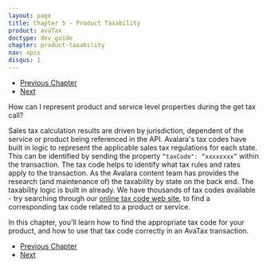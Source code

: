 ```yaml
---
layout: page
title: Chapter 5 - Product Taxability
product: avaTax
doctype: dev_guide
chapter: product-taxability
nav: apis
disqus: 1
---
```

<ul class="pager">
  <li class="previous"><a href="/avatax/dev-guide/reconciliation/chapter-summary/"><i class="glyphicon glyphicon-chevron-left"></i>Previous Chapter</a></li>
  <li class="next"><a href="/avatax/dev-guide/product-taxability/finding-a-tax-code/">Next<i class="glyphicon glyphicon-chevron-right"></i></a></li>
</ul>
How can I represent product and service level properties during the get tax call? 

Sales tax calculation results are driven by jurisdiction, dependent of the service or product being referenced in the API. Avalara's tax codes have built in logic to represent the applicable sales tax regulations for each state. This can be identified by sending the property <code>“taxCode": “xxxxxxxx”</code> within the transaction. The tax code helps to identify what tax rules and rates apply to the transaction. As the Avalara content team has provides the research (and maintenance of) the taxability by state on the back end. The taxability logic is built in already. We have thousands of tax codes available - try searching through our <a class="dev-guide-link" href="https://taxcode.avatax.avalara.com/">online tax code web site</a>, to find a corresponding tax code related to a product or service.

In this chapter, you'll learn how to find the appropriate tax code for your product, and how to use that tax code correctly in an AvaTax transaction.

<ul class="pager">
  <li class="previous"><a href="/avatax/dev-guide/reconciliation/chapter-summary/"><i class="glyphicon glyphicon-chevron-left"></i>Previous Chapter</a></li>
  <li class="next"><a href="/avatax/dev-guide/product-taxability/finding-a-tax-code/">Next<i class="glyphicon glyphicon-chevron-right"></i></a></li>
</ul>